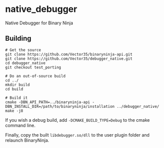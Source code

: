 # native_debugger
Native Debugger for Binary Ninja


## Building

```
# Get the source
git clone https://github.com/Vector35/binaryninja-api.git
git clone https://github.com/Vector35/debugger_native.git
cd debugger_native
git checkout test_porting

# Do an out-of-source build
cd ../
mkdir build
cd build

# Build it
cmake -DBN_API_PATH=../binaryninja-api -DBN_INSTALL_DIR=/path/to/binaryninja/installation ../debugger_native/
make -j8
```

If you wish a debug build, add `-DCMAKE_BUILD_TYPE=Debug` to the cmake command line.

Finally, copy the built `libdebugger.so/dll` to the user plugin folder and relaunch BinaryNinja.

<!-- test notification -->
<!-- test build 9-->